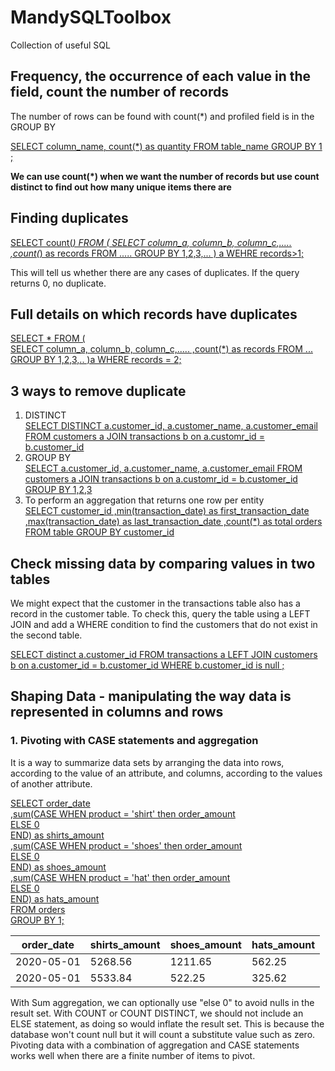 # MandySQLToolbox
Collection of useful SQL 

## Frequency, the occurrence of each value in the field, count the number of records

The number of rows can be found with count(*) and profiled field is in the GROUP BY

<ins>SELECT column_name, count(*) as quantity 
FROM table_name
GROUP BY 1 ;</ins>

**We can use count(*) when we want the number of records but use count distinct to find out how many unique items there are**

## Finding duplicates 

<ins>SELECT count(*)
FROM
(
  SELECT column_a, column_b, column_c,.....
  ,count(*) as records
  FROM .....
  GROUP BY 1,2,3,...
) a
WEHRE records>1;</ins>

This will tell us whether there are any cases of duplicates. If the query returns 0, no duplicate.

## Full details on which records have duplicates

<ins>SELECT *
FROM
(  
  SELECT column_a, column_b, column_c,.....
  ,count(*) as records
  FROM ...
  GROUP BY 1,2,3,..
)a
WHERE records = 2;</ins>

## 3 ways to remove duplicate 

1. DISTINCT\
   <ins> SELECT DISTINCT a.customer_id, a.customer_name, a.customer_email
   FROM customers a
   JOIN transactions b on a.customr_id = b.customer_id </ins>
2. GROUP BY\
    <ins> SELECT a.customer_id, a.customer_name, a.customer_email
    FROM customers a
    JOIN transactions b on a.customr_id = b.customer_id
    GROUP BY 1,2,3 </ins>
3. To perform an aggregation that returns one row per entity\
   <ins> SELECT customer_id
   ,min(transaction_date) as first_transaction_date
   ,max(transaction_date) as last_transaction_date
   ,count(*) as total orders
   FROM table
   GROUP BY customer_id </ins>

## Check missing data by comparing values in two tables

We might expect that the customer in the transactions table also has a record in the customer table. To check this, query the table using a LEFT JOIN and add a WHERE condition to find the customers that do not exist in the second table.

<ins> SELECT distinct a.customer_id
FROM transactions a
LEFT JOIN customers b on a.customer_id = b.customer_id
WHERE b.customer_id is null ; </ins>

## Shaping Data - manipulating the way data is represented in columns and rows

### 1. Pivoting with CASE statements and aggregation
It is a way to summarize data sets by arranging the data into rows, according to the value of an attribute, and columns, according to the values of another attribute.

<ins>SELECT order_date\
,sum(CASE WHEN product = 'shirt' then order_amount\
          ELSE 0\
          END) as shirts_amount\
,sum(CASE WHEN product = 'shoes' then order_amount\
          ELSE 0\
          END) as shoes_amount\
,sum(CASE WHEN product = 'hat' then order_amount\
          ELSE 0\
          END) as hats_amount\
FROM orders\
GROUP BY 1; </ins>

| order_date | shirts_amount | shoes_amount | hats_amount |
| ----------- | ----------- |----------- | ----------- |
| 2020-05-01 | 5268.56 | 1211.65 | 562.25 |
| 2020-05-01 | 5533.84 | 522.25 | 325.62 |

With Sum aggregation, we can optionally use "else 0" to avoid nulls in the result set. 
With COUNT or COUNT DISTINCT, we should not include an ELSE statement, as doing so would inflate the result set. This is because the database won't count null but it will count a substitute value such as zero.
Pivoting data with a combination of aggregation and CASE statements works well when there are a finite number of items to pivot.


